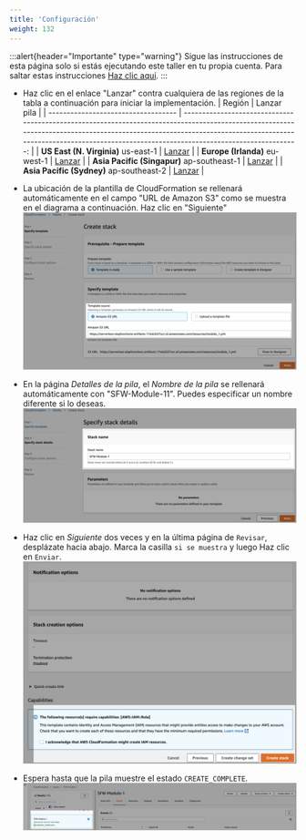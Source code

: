 ```yaml
---
title: 'Configuración'
weight: 132
---
```


:::alert{header="Importante" type="warning"}
Sigue las instrucciones de esta página solo si estás ejecutando este taller en tu propia cuenta. Para saltar estas instrucciones [Haz clic aquí](../step-3).
:::

- Haz clic en el enlace "Lanzar" contra cualquiera de las regiones de la tabla a continuación para iniciar la implementación.
  | Región | Lanzar pila |
  | ----------------------------------- | -------------------------------------------------------------------------------------------------------------------------------------------------------------------------------------------------------------------------------------------------------------: |
  | **US East (N. Virginia)** us-east-1 | [Lanzar](https://console.aws.amazon.com/cloudformation/home?region=us-east-1#/stacks/create/template?stackName=SFW-Module-11&templateURL=https://serverless-stepfunctions-artifacts-17oiei2i27urc.s3.amazonaws.com/resources/module_11.yml) |
  | **Europe (Irlanda)** eu-west-1 | [Lanzar](https://console.aws.amazon.com/cloudformation/home?region=eu-west-1#/stacks/create/template?stackName=SFW-Module-11&templateURL=https://serverless-stepfunctions-artifacts-17oiei2i27urc.s3.amazonaws.com/resources/module_11.yml) |
  | **Asia Pacific (Singapur)** ap-southeast-1 | [Lanzar](https://console.aws.amazon.com/cloudformation/home?region=ap-southeast-1#/stacks/create/template?stackName=SFW-Module-11&templateURL=https://serverless-stepfunctions-artifacts-17oiei2i27urc.s3.amazonaws.com/resources/module_11.yml) |
  | **Asia Pacific (Sydney)** ap-southeast-2 | [Lanzar](https://console.aws.amazon.com/cloudformation/home?region=ap-southeast-2#/stacks/create/template?stackName=SFW-Module-11&templateURL=https://serverless-stepfunctions-artifacts-17oiei2i27urc.s3.amazonaws.com/resources/module_11.yml) |

- La ubicación de la plantilla de CloudFormation se rellenará automáticamente en el campo "URL de Amazon S3" como se muestra en el diagrama a continuación. Haz clic en "Siguiente"
  ![CloudFormation specify template](/static/img/setup/setup-cloudformation-specify-template.png)
- En la página _Detalles de la pila_, el _Nombre de la pila_ se rellenará automáticamente con "SFW-Module-11". Puedes especificar un nombre diferente si lo deseas.
  ![CloudFormation stack name](/static/img/setup/setup-cloudformation-stack-name.png)
- Haz clic en _Siguiente_ dos veces y en la última página de `Revisar`, desplázate hacia abajo. Marca la casilla `si se muestra` y luego Haz clic en `Enviar`.
  ![CloudFormation create stack](/static/img/setup/setup-cloudformation-create-stack.png)
- Espera hasta que la pila muestre el estado `CREATE_COMPLETE`.
  ![CloudFormation stack complete](/static/img/setup/setup-cloudformation-create-complete.png)

